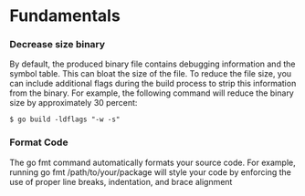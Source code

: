 # Fundamentals

### Decrease size binary

By default, the produced binary file contains debugging information and the symbol table. This can bloat the size of the file. To reduce the file size, you can include additional flags during the build process to strip this information from the binary. For example, the following command will reduce the binary size by approximately 30 percent:

```
$ go build -ldflags "-w -s"
```

### **Format Code**

The go fmt command automatically formats your source code. For example, running go fmt /path/to/your/package will style your code by enforcing the use of proper line breaks, indentation, and brace alignment
